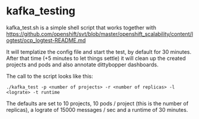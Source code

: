 # kafka_testing

kafka_test.sh is a simple shell script that works together with https://github.com/openshift/svt/blob/master/openshift_scalability/content/logtest/ocp_logtest-README.md

It will templatize the config file and start the test, by default for 30 minutes. 
After that time (+5 minutes to let things settle) it will clean up the created projects and pods and also annotate dittybopper dashboards. 

The call to the script looks like this:
```
./kafka_test -p <number of projects> -r <number of replicas> -l <lograte> -t runtime
```

The defaults are set to 10 projects, 10 pods / project (this is the number of replicas), a lograte of 15000 messages / sec and a runtime of 30 minutes. 

